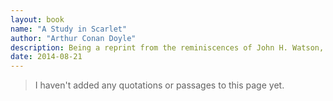 ```yaml
---
layout: book
name: "A Study in Scarlet"
author: "Arthur Conan Doyle"
description: Being a reprint from the reminiscences of John H. Watson, M.D., late of the Army Medical Department. From the moment Dr John Watson takes lodgings in Baker Street with the consulting detective Sherlock Holmes, he becomes intimately acquainted with the bloody violence and frightening ingenuity of the criminal mind.
date: 2014-08-21
---
```


> I haven't added any quotations or passages to this page yet.
